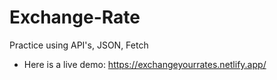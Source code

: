 # Exchange-Rate
Practice using API's, JSON, Fetch

* Here is a live demo: https://exchangeyourrates.netlify.app/
